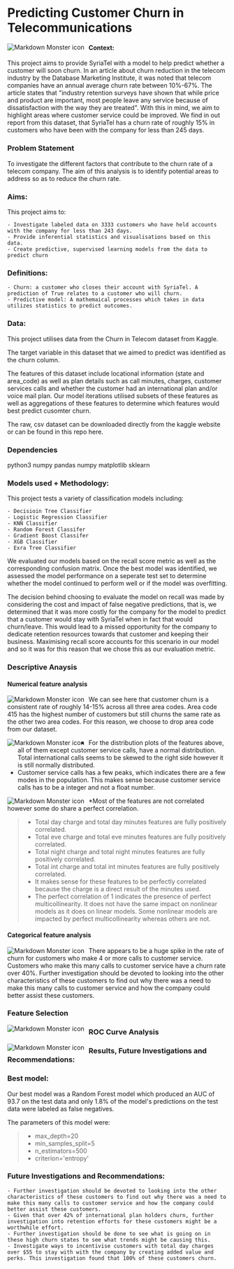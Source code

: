 # Predicting Customer Churn in Telecommunications
<img src="images/Telecommunications-licensing-in-Kenya.jpg"
     alt="Markdown Monster icon"
     style="float: left; margin-right: 10px;" />
#### Context:

This project aims to provide SyriaTel with a model to help predict whether a customer will soon churn. In an article about churn reduction in the telecom industry by the Database Marketing Institute, it was noted that telecom companies have an annual average churn rate between 10%-67%. The article states that "industry retention surveys have shown that while price and product are important, most people leave any service because of dissatisfaction with the way they are treated". With this in mind, we aim to highlight areas where customer service could be improved. We find in out report from this dataset, that SyriaTel has a churn rate of roughly 15% in customers who have been with the company for less than 245 days.
### Problem Statement
To investigate the different factors that contribute to the churn rate of a telecom company. The aim of this analysis is to identify potential areas to address so as to reduce the churn rate.
### Aims:

This project aims to:

    - Investigate labeled data on 3333 customers who have held accounts with the company for less than 243 days.
    - Provide inferential statistics and visualisations based on this data.
    - Create predictive, supervised learning models from the data to predict churn
    
### Definitions:

    - Churn: a customer who closes their account with SyriaTel. A prediction of True relates to a customer who will churn.
    - Predictive model: A mathemaical processes which takes in data utilizes statistics to predict outcomes. 
    
### Data:

This project utilises data from the Churn in Telecom dataset from Kaggle.

The target variable in this dataset that we aimed to predict was identified as the churn column.

The features of this dataset include locational information (state and area_code) as well as plan details such as call minutes, charges, customer services calls and whether the customer had an international plan and/or voice mail plan. Our model iterations utilised subsets of these features as well as aggregations of these features to determine which features would best predict cusomter churn.

The raw, csv dataset can be downloaded directly from the kaggle website or can be found in this repo here.

### Dependencies
python3
numpy
pandas
numpy
matplotlib
sklearn

### Models used + Methodology:

This project tests a variety of classification models including:

    - Decisioin Tree Classifier
    - Logistic Regression Classifier
    - KNN Classifier
    - Random Forest Classifer
    - Gradient Boost Classifer
    - XGB Classifier
    - Exra Tree Classifier
    
    

We evaluated our models based on the recall score metric as well as the corresponding confusion matrix. Once the best model was identified, we assessed the model performance on a seperate test set to determine whether the model continued to perform well or if the model was overfitting.

The decision behind choosing to evaluate the model on recall was made by considering the cost and impact of false negative predictions, that is, we determined that it was more costly for the company for the model to predict that a customer would stay with SyriaTel when in fact that would churn/leave. This would lead to a missed opportunity for the company to dedicate retention resources towards that customer and keeping their business. Maximising recall score accounts for this scenario in our model and so it was for this reason that we chose this as our evaluation metric.
### Descriptive Anaysis
#### Numerical feature analysis
<img src='images/cust_area_code.jpg'
     alt="Markdown Monster icon"
     style="float: left; margin-right: 10px;" />
We can see here that customer churn is a consistent rate of roughly 14-15% across all three area codes. Area code 415 has the highest number of customers but still churns the same rate as the other two area codes. For this reason, we choose to drop area code from our dataset.



<img src="images/distibtion_plots.jpg'"
     alt="Markdown Monster icon"
     style="float: left; margin-right: 10px;" />
* For the distribution plots of the features above, all of them except customer service calls, have a normal distribution. Total international calls seems to be skewed to the right side however it is still normally distributed.
* Customer service calls has a few peaks, which indicates there are a few modes in the population. This makes sense because customer service calls has to be a integer and not a float number.     
  
<img src="images/corr_heatmap.jpg"
     alt="Markdown Monster icon"
     style="float: left; margin-right: 10px;" /> 
*Most of the features are not correlated however some do share a perfect correlation.
>* Total day charge and total day minutes features are fully positively correlated.
>* Total eve charge and total eve minutes features are fully positively correlated.
>* Total night charge and total night minutes features are fully positively correlated.
>* Total int charge and total int minutes features are fully positively correlated.
>* It makes sense for these features to be perfectly correlated because the charge is a direct result of the minutes used.
>* The perfect correlation of 1 indicates the presence of perfect multicollinearity. It does not have the same impact on nonlinear models as it does on linear models. Some nonlinear models are impacted by perfect multicollinearity whereas others are not.  
#### Categorical feature analysis
<img src="images/churn_customer_calls.jpg"
     alt="Markdown Monster icon"
     style="float: left; margin-right: 10px;" /> 
There appears to be a huge spike in the rate of churn for customers who make 4 or more calls to customer service. Customers who make this many calls to customer service have a churn rate over 40%. Further investigation should be devoted to looking into the other characteristics of these customers to find out why there was a need to make this many calls to customer service and how the company could better assist these customers.
### Feature Selection
<img src="images/feature_impotance2.jpeg"
     alt="Markdown Monster icon"
     style="float: left; margin-right: 10px;" /> 
### ROC Curve Analysis      
<img src="images/ROC.png"
     alt="Markdown Monster icon"
     style="float: left; margin-right: 10px;" /> 
### Results, Future Investigations and Recommendations:

### Best model:
Our best model was a Random Forest model which produced an AUC of 93.7 on the test data and only 1.8% of the model's predictions on the test data were labeled as false negatives. 

The parameters of this model were:
>* max_depth=20
>* min_samples_split=5
>* n_estimators=500
>* criterion='entropy'

### Future Investigations and Recommendations:


    - Further investigation should be devoted to looking into the other characteristics of these customers to find out why there was a need to make this many calls to customer service and how the company could better assist these customers.
    - Given that over 42% of international plan holders churn, further investigation into retention efforts for these customers might be a worthwhile effort.
    - Further investigation should be done to see what is going on in these high churn states to see what trends might be causing this.
    - Investigate ways to incentivise customers with total day charges over $55 to stay with with the company by creating added value and perks. This investigation found that 100% of these customers churn.







